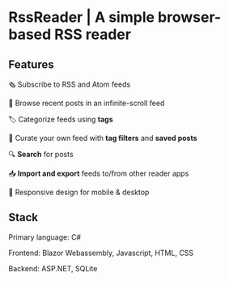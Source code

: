 # RssReader | A simple browser-based RSS reader

## Features
🗞️ Subscribe to RSS and Atom feeds

📰 Browse recent posts in an infinite-scroll feed

🏷️ Categorize feeds using <b>tags</b>

🚰 Curate your own feed with <b>tag filters</b> and <b>saved posts</b>

🔍 <b>Search</b> for posts

📥 <b>Import and export</b> feeds to/from other reader apps

📱 Responsive design for mobile & desktop

## Stack
Primary language: C#

Frontend: Blazor Webassembly, Javascript, HTML, CSS

Backend: ASP.NET, SQLite

